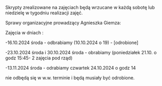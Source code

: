 Skrypty zrealizowane na zajęciach będą wrzucane w każdą sobotę lub niedzielę w tygodniu realizacji zajęć.

Sprawy organizacyjne prowadzący Agnieszka Giemza:

Zajęcia w dniach :

-16.10.2024 środa - odbrabiamy (10.10.2024 o 19) - [odrobione]

-23.10.2024 środa i 30.10.2024 środa - obrabiamy (poniedziałek 21.10. o godz 15:45- 2 zajęcia pod rząd) 

-13.11.2024 środa   - odrabiamy czwartek 24.10.2024 o godz 14

nie odbędą się w w.w. terminie i będą musiały być odrobione.

